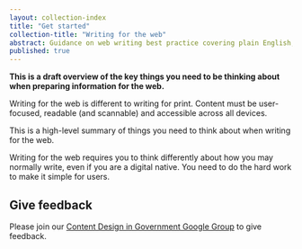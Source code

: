 ```yaml
---
layout: collection-index
title: "Get started"
collection-title: "Writing for the web"
abstract: Guidance on web writing best practice covering plain English, structure and writing for search engines.
published: true
---
```


**This is a draft overview of the key things you need to be thinking about when preparing information for the web.**

Writing for the web is different to writing for print. Content must be user-focused, readable (and scannable) and accessible across all devices.

This is a high-level summary of things you need to think about when writing for the web.

Writing for the web requires you to think differently about how you may normally write, even if you are a digital native. You need to do the hard work to make it simple for users.

## Give feedback

Please join our [Content Design in Government Google Group](https://groups.google.com/a/digital.gov.au/forum/?hl=en#!forum/content-design-in-government) to give feedback.
